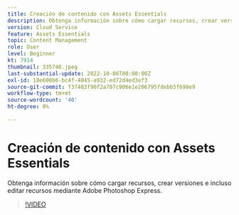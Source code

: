 ```yaml
---
title: Creación de contenido con Assets Essentials
description: Obtenga información sobre cómo cargar recursos, crear versiones e incluso editar recursos mediante Adobe Photoshop Express.
version: Cloud Service
feature: Assets Essentials
topic: Content Management
role: User
level: Beginner
kt: 7914
thumbnail: 335746.jpeg
last-substantial-update: 2022-10-06T00:00:00Z
exl-id: 18e600b6-bc4f-4045-a932-ed72d4ed3ef3
source-git-commit: f37483f90f2a707c906e1e206795fdebb5f698e9
workflow-type: tm+mt
source-wordcount: '40'
ht-degree: 0%

---
```


# Creación de contenido con Assets Essentials

Obtenga información sobre cómo cargar recursos, crear versiones e incluso editar recursos mediante Adobe Photoshop Express.

>[!VIDEO](https://video.tv.adobe.com/v/335746/?quality=9&learn=on)
